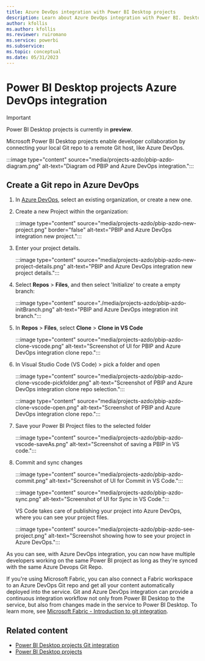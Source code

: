 ```yaml
---
title: Azure DevOps integration with Power BI Desktop projects
description: Learn about Azure DevOps integration with Power BI. Desktop projects
author: kfollis
ms.author: kfollis
ms.reviewer: ruiromano
ms.service: powerbi
ms.subservice:
ms.topic: conceptual
ms.date: 05/31/2023
---
```


# Power BI Desktop projects Azure DevOps integration

> [!IMPORTANT]
> Power BI Desktop projects is currently in **preview**.

Microsoft Power BI Desktop projects enable developer collaboration by connecting your local Git repo to a remote Git host, like Azure DevOps.

:::image type="content" source="media/projects-azdo/pbip-azdo-diagram.png" alt-text="Diagram od PBIP and Azure DevOps integration.":::

## Create a Git repo in Azure DevOps

1. In [Azure DevOps](https://dev.azure.com/), select an existing organization, or create a new one.

1. Create a new Project within the organization:

    :::image type="content" source="media/projects-azdo/pbip-azdo-new-project.png" border="false" alt-text="PBIP and Azure DevOps integration new project.":::

1. Enter your project details.

    :::image type="content" source="media/projects-azdo/pbip-azdo-new-project-details.png" alt-text="PBIP and Azure DevOps integration new project details.":::

1. Select **Repos** > **Files**, and then select 'Initialize' to create a empty branch:

    :::image type="content" source="./media/projects-azdo/pbip-azdo-initBranch.png" alt-text="PBIP and Azure DevOps integration init branch.":::

1. In **Repos** > **Files**, select **Clone** > **Clone in VS Code**

    :::image type="content" source="media/projects-azdo/pbip-azdo-clone-vscode.png" alt-text="Screenshot of UI for PBIP and Azure DevOps integration clone repo.":::

1. In Visual Studio Code (VS Code) > pick a folder and open

    :::image type="content" source="media/projects-azdo/pbip-azdo-clone-vscode-pickfolder.png" alt-text="Screenshot of PBIP and Azure DevOps integration clone repo selection.":::

    :::image type="content" source="media/projects-azdo/pbip-azdo-clone-vscode-open.png" alt-text="Screenshot of PBIP and Azure DevOps integration clone repo.":::

1. Save your Power BI Project files to the selected folder

    :::image type="content" source="media/projects-azdo/pbip-azdo-vscode-saveAs.png" alt-text="Screenshot of saving a PBIP in VS code.":::

1. Commit and sync changes

    :::image type="content" source="media/projects-azdo/pbip-azdo-commit.png" alt-text="Screenshot of UI for Commit in VS Code.":::

    :::image type="content" source="media/projects-azdo/pbip-azdo-sync.png" alt-text="Screenshot of UI for Sync in VS Code.":::

    VS Code takes care of publishing your project into Azure DevOps, where you can see your project files.

    :::image type="content" source="media/projects-azdo/pbip-azdo-see-project.png" alt-text="Screenshot showing how to see your project in Azure DevOps.":::

As you can see, with Azure DevOps integration, you can now have multiple developers working on the same Power BI project as long as they're synced with the same Azure Devops Git Repo.

If you're using Microsoft Fabric, you can also connect a Fabric workspace to an Azure DevOps Git repo and get all your content automatically deployed into the service. Git and Azure DevOps integration can provide a continuous integration workflow not only from Power BI Desktop to the service, but also from changes made in the service to Power BI Desktop. To learn more, see [Microsoft Fabric - Introduction to git integration](/fabric/cicd/git-integration/intro-to-git-integration).

## Related content

- [Power BI Desktop projects Git integration](projects-git.md)  
- [Power BI Desktop projects](projects-overview.md)  
